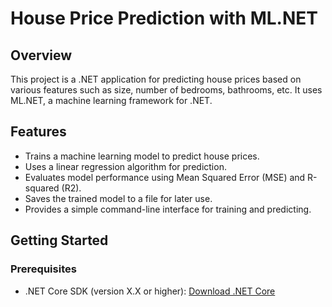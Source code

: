 # House Price Prediction with ML.NET

## Overview

This project is a .NET application for predicting house prices based on various features such as size, number of bedrooms, bathrooms, etc. It uses ML.NET, a machine learning framework for .NET.

## Features

- Trains a machine learning model to predict house prices.
- Uses a linear regression algorithm for prediction.
- Evaluates model performance using Mean Squared Error (MSE) and R-squared (R2).
- Saves the trained model to a file for later use.
- Provides a simple command-line interface for training and predicting.

## Getting Started

### Prerequisites

- .NET Core SDK (version X.X or higher): [Download .NET Core](https://dotnet.microsoft.com/download)
